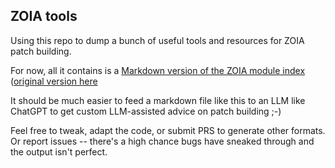 ## ZOIA tools

Using this repo to dump a bunch of useful tools and resources for ZOIA patch building.

For now, all it contains is a [Markdown version of the ZOIA module index](ZOIA_MODULE_INDEX.md) ([original version here](https://docs.google.com/spreadsheets/d/e/2PACX-1vQcGVEhGqASv5cuu5yDjQ2Fy62YUF0L86VwhbU0pxMjq6Lt5dPJl_KIMGIHROeRC-vbO3qqYukHZEDW/pubhtml)

It should be much easier to feed a markdown file like this to an LLM like ChatGPT to get custom LLM-assisted advice on patch building ;-)

Feel free to tweak, adapt the code, or submit PRS to generate other formats. Or report issues -- there's a high chance bugs have sneaked through and the output isn't perfect.
